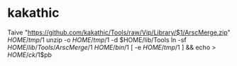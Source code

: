 # kakathic
Taive "https://github.com/kakathic/Tools/raw/Vip/Library/$1/ArscMerge.zip" $HOME/tmp/$1
unzip -o $HOME/tmp/$1 -d $HOME/lib/Tools
ln -sf $HOME/lib/Tools/ArscMerge/$1 $HOME/bin/$1
[ -e $HOME/tmp/$1 ] && echo > $HOME/ck/$1$pb
